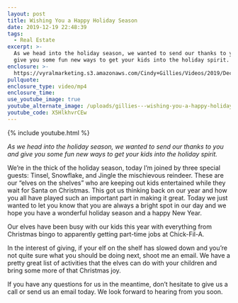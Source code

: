 ```yaml
---
layout: post
title: Wishing You a Happy Holiday Season
date: 2019-12-19 22:48:39
tags:
  - Real Estate
excerpt: >-
  As we head into the holiday season, we wanted to send our thanks to you and
  give you some fun new ways to get your kids into the holiday spirit.
enclosure: >-
  https://vyralmarketing.s3.amazonaws.com/Cindy+Gillies/Videos/2019/December/Wishing+You+a+Happy+Holiday+Season.mp4
pullquote:
enclosure_type: video/mp4
enclosure_time:
use_youtube_image: true
youtube_alternate_image: /uploads/gillies---wishing-you-a-happy-holiday-season-youtube.jpg
youtube_code: X5HlkhvrCEw
---
```


{% include youtube.html %}

*As we head into the holiday season, we wanted to send our thanks to you and give you some fun new ways to get your kids into the holiday spirit.*

We’re in the thick of the holiday season, today I’m joined by three special guests: Tinsel, Snowflake, and Jingle the mischievous reindeer. These are our “elves on the shelves” who are keeping out kids entertained while they wait for Santa on Christmas. This got us thinking back on our year and how you all have played such an important part in making it great. Today we just wanted to let you know that you are always a bright spot in our day and we hope you have a wonderful holiday season and a happy New Year.

Our elves have been busy with our kids this year with everything from Christmas bingo to apparently getting part-time jobs at Chick-Fil-A.

In the interest of giving, if your elf on the shelf has slowed down and you’re not quite sure what you should be doing next, shoot me an email. We have a pretty great list of activities that the elves can do with your children and bring some more of that Christmas joy.&nbsp;

If you have any questions for us in the meantime, don’t hesitate to give us a call or send us an email today. We look forward to hearing from you soon.